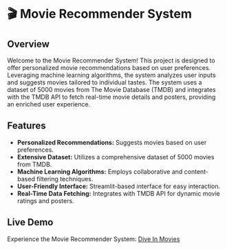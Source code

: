 # 🎬 Movie Recommender System

## Overview
Welcome to the Movie Recommender System! This project is designed to offer personalized movie recommendations based on user preferences. Leveraging machine learning algorithms, the system analyzes user inputs and suggests movies tailored to individual tastes. The system uses a dataset of 5000 movies from The Movie Database (TMDB) and integrates with the TMDB API to fetch real-time movie details and posters, providing an enriched user experience.

## Features
- **Personalized Recommendations:** Suggests movies based on user preferences.
- **Extensive Dataset:** Utilizes a comprehensive dataset of 5000 movies from TMDB.
- **Machine Learning Algorithms:** Employs collaborative and content-based filtering techniques.
- **User-Friendly Interface:** Streamlit-based interface for easy interaction.
- **Real-Time Data Fetching:** Integrates with TMDB API for dynamic movie ratings and posters.

## Live Demo
Experience the Movie Recommender System: [Dive In Movies](https://dive-in-movies.streamlit.app/)
